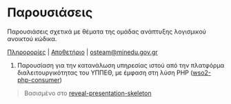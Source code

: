 # Παρουσιάσεις 

Παρουσιάσεις σχετικά με θέματα της ομάδας ανάπτυξης λογισμικού ανοικτού κώδικα.

[Πληρορορίες](http://ostmgmt.minedu.gov.gr/) | 
[Αποθετήριο](https://git.minedu.gov.gr/itminedu/) |
[osteam@minedu.gov.gr](mailto:osteam@minedu.gov.gr)

1. Παρουσίαση για την κατανάλωση υπηρεσίας ιστού από την πλατφόρμα διαλειτουργικότητας του ΥΠΠΕΘ,
με έμφαση στη λύση PHP ([wso2-php-consumer](./wso2-php-consumer/index.html))

> Βασισμένο στο [reveal-presentation-skeleton](https://git.minedu.gov.gr/spapad/reveal-presentation-skeleton)
